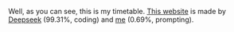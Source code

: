 Well, as you can see, this is my timetable.
[This website](https://dtdong08.github.io/tkb/) is made by [Deepseek](https://chat.deepseek.com/) (99.31%, coding) and [me](https://www.facebook.com/dtdong08) (0.69%, prompting).
